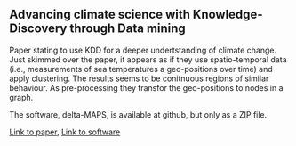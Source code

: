 ## Advancing climate science with Knowledge-Discovery through Data mining

Paper stating to use KDD for a deeper undertstanding of climate change. 
Just skimmed over the paper, it appears as if they use spatio-temporal data (i.e., measurements of sea temperatures a geo-positions over time) and apply clustering.
The results seems to be conitnuous regions of similar behaviour.
As pre-processing they transfor the geo-positions to nodes in a graph.

The software, delta-MAPS, is available at github, but only as a ZIP file.

[Link to paper][1], [Link to software][2]


[1]: https://www.nature.com/articles/s41612-017-0006-4.epdf
[2]: https://github.com/FabriFalasca/delta-MAPS

